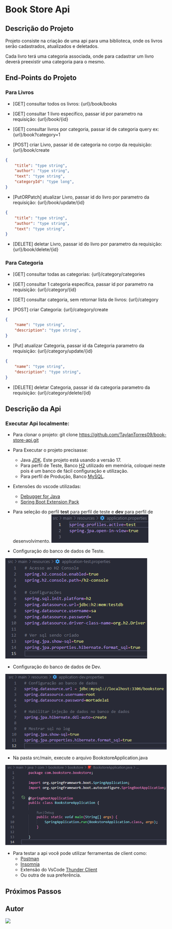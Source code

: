 # Book Store Api

## Descrição do Projeto

Projeto consiste na criação de uma api para uma biblioteca, onde os livros serão cadastrados, atualizados e deletados.

Cada livro terá uma categoria associada, onde para cadastrar um livro deverá preexistir uma categoria para o mesmo.

## End-Points do Projeto

### Para Livros
- [GET] consultar todos os livros: {url}/book/books

- [GET] consultar 1 livro especifico, passar id por parametro na requisição: {url}/book/{id}

- [GET] consultar livros por categoria, passar id de categoria query ex: {url}/book?category=1

- [POST] criar Livro, passar id de categoria no corpo da requisição: {url}/book/create
``` Json Body
{
    "title": "type string",
    "author": "type string",
    "text": "type string",
    "categoryId": "type long",
}
```

- [PutORPatch] atualizar Livro, passar id do livro por parametro da requisição: {url}/book/update/{id}
``` Json Body
{
    "title": "type string",
    "author": "type string",
    "text": "type string",
}
```

- [DELETE] deletar Livro, passar id do livro por parametro da requisição: {url}/book/delete/{id}

### Para Categoria

- [GET] consultar todas as categorias: {url}/category/categories

- [GET] consultar 1 categoria especifica, passar id por parametro na requisição: {url}/category/{id}

- [GET] consultar categoria, sem retornar lista de livros: {url}/category

- [POST] criar Categoria: {url}/category/create
``` Json Body
{
    "name": "type string",
    "description": "type string",
}
```

- [Put] atualizar Categoria, passar id da Categoria parametro da requisição: {url}/category/update/{id}
``` Json Body
{
    "name": "type string",
    "description": "type string",
}
```

- [DELETE] deletar Categoria, passar id da categoria parametro da requisição: {url}/category/delete/{id}

## Descrição da Api
### Executar Api localmente:
- Para clonar o projeto: git clone https://github.com/TaylanTorres09/book-store-api.git
- Para Executar o projeto precisasse:
    - Java [JDK](https://www.oracle.com/java/technologies/downloads/#java17). Este projeto está usando a versão 17.
    - Para perfil de Teste, Banco [H2](https://www.h2database.com/html/main.html) utilizado em memória, coloquei neste pois é um banco de fácil configuração e utilização.
    - Para perfil de Produção, Banco [MySQL](https://www.mysql.com/products/workbench/).

- Extensões do vscode utilizadas:
    - [Debugger for Java](https://marketplace.visualstudio.com/items?itemName=redhat.java)
    - [Spring Boot Extension Pack](https://marketplace.visualstudio.com/items?itemName=Pivotal.vscode-boot-dev-pack)

- Para seleção do perfil **test** para perfil de teste e **dev** para perfil de desenvolvimento.
![ApplicationProperties](README_IMG/application.properties.png)

- Configuração do banco de dados de Teste.

![ApplicationProperties](README_IMG/application-test.properties.png)

- Configuração do banco de dados de Dev.

![ApplicationProperties](README_IMG/application-dev.properties.png)

- Na pasta src/main, execute o arquivo BookstoreApplication.java

![BookstoreApplication](README_IMG/BookStoreApplication.png)

- Para testar a api você pode utilizar ferramentas de client como:
    - [Postman](https://www.postman.com/)
    - [Insomnia](https://insomnia.rest/download)
    - Extensão do VsCode [Thunder Client](https://marketplace.visualstudio.com/items?itemName=rangav.vscode-thunder-client)
    - Ou outra de sua preferência.

## Próximos Passos

## Autor
<a href="https://www.linkedin.com/in/taylan-torres" target="_blank"><img src="https://img.shields.io/badge/-LinkedIn-%230077B5?style=for-the-badge&logo=linkedin&logoColor=white" target="_blank"></a> 